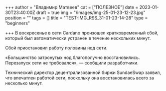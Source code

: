 +++
author = "Владимир Матвеев"
cat = ["ПОЛЕЗНОЕ"]
date = 2023-01-30T23:40:00Z
draft = true
img = "/images/img-25-01-23-12-23.jpg"
position = ""
tags = []
title = "TEST-IMG_RSS_31-01-23-14-28"
type = "beginners"

+++
В воскресенье в сети Cardano произошел кратковременный сбой, который был автоматически устранен в течение нескольких минут.

Сбой приостановил работу половины нод сети.

«Большинство затронутых нод благополучно восстановились. Перезапуск сети не требовался», — сообщили разработчики.

Технический директор децентрализованной биржи SundaeSwap заявил, что впечатлен работой сети, поскольку она восстановилась всего за несколько минут.